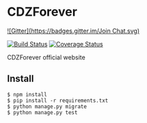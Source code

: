 # CDZForever
[![Gitter](https://badges.gitter.im/Join Chat.svg)](https://gitter.im/dvl/cdzforever.net?utm_source=badge&utm_medium=badge&utm_campaign=pr-badge&utm_content=badge)

[![Build Status](https://travis-ci.org/dvl/cdzforever.net.svg?branch=v2)](https://travis-ci.org/dvl/cdzforever.net) [![Coverage Status](https://img.shields.io/coveralls/dvl/cdzforever.net.svg)](https://coveralls.io/r/dvl/cdzforever.net?branch=develop)

CDZForever official website

## Install

    $ npm install
    $ pip install -r requirements.txt
    $ python manage.py migrate
    $ python manage.py test
